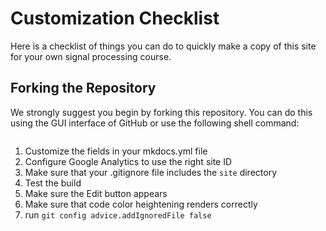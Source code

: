 # Customization Checklist

Here is a checklist of things you can do to quickly make a copy of this site for your own signal processing course.

## Forking the Repository
We strongly suggest you begin by forking this repository.  You can do this using the GUI interface of GitHub or use the following shell command:

```sh
```

1. Customize the fields in your mkdocs.yml file
2. Configure Google Analytics to use the right site ID
3. Make sure that your .gitignore file includes the ```site``` directory
3. Test the build
4. Make sure the Edit button appears
5. Make sure that code color heightening renders correctly
6. run ```git config advice.addIgnoredFile false```